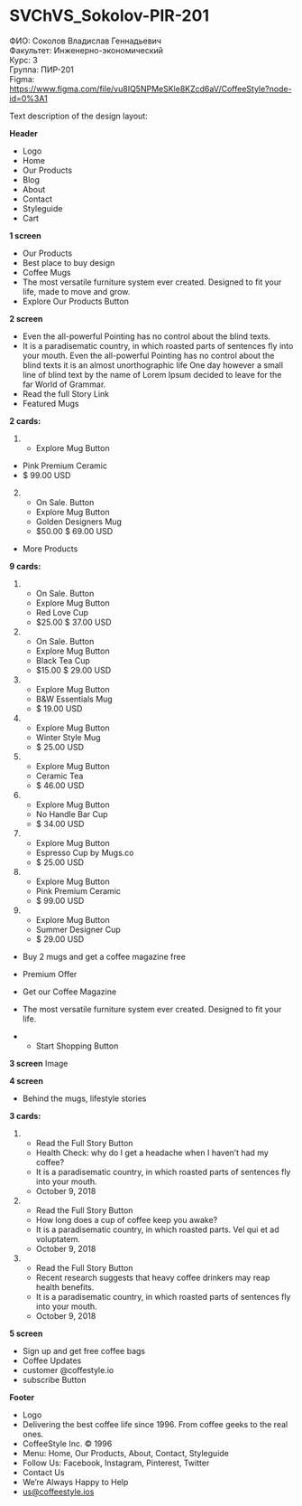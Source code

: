 # SVChVS_Sokolov-PIR-201

ФИО: Соколов Владислав Геннадьевич <br />
Факультет: Инженерно-экономический <br />
Курс: 3 <br />
Группа: ПИР-201 <br />
Figma: https://www.figma.com/file/vu8IQ5NPMeSKle8KZcd6aV/CoffeeStyle?node-id=0%3A1 <br />

Text description of the design layout:

**Header**

- Logo
- Home
- Our Products
- Blog
- About
- Contact
- Styleguide
- Cart

**1 screen**

- Our Products
- Best place to buy design
- Coffee Mugs
- The most versatile furniture system ever created. Designed to fit your life, made to move and grow.
- Explore Our Products Button

**2 screen**

- Even the all-powerful Pointing has no control about the blind texts.
- It is a paradisematic country, in which roasted parts of sentences fly into your mouth. Even the all-powerful Pointing has no control about the blind texts it is an almost unorthographic life One day however a small line of blind text by the name of Lorem Ipsum decided to leave for the far World of Grammar.
- Read the full Story Link
- Featured Mugs

**2 cards:**

1.  - Explore Mug Button

- Pink Premium Ceramic
- $ 99.00 USD

2.  - On Sale. Button
    - Explore Mug Button
    - Golden Designers Mug
    - \$50.00 $ 69.00 USD

- More Products

**9 cards:**

1.  - On Sale. Button
    - Explore Mug Button
    - Red Love Cup
    - \$25.00 $ 37.00 USD
2.  - On Sale. Button
    - Explore Mug Button
    - Black Tea Cup
    - \$15.00 $ 29.00 USD

3.  - Explore Mug Button
    - B&W Essentials Mug
    - $ 19.00 USD
4.  - Explore Mug Button
    - Winter Style Mug
    - $ 25.00 USD
5.  - Explore Mug Button
    - Ceramic Tea
    - $ 46.00 USD
6.  - Explore Mug Button
    - No Handle Bar Cup
    - $ 34.00 USD
7.  - Explore Mug Button
    - Espresso Cup by <span>Mugs.co</span>
    - $ 25.00 USD
8.  - Explore Mug Button
    - Pink Premium Ceramic
    - $ 99.00 USD
9.  - Explore Mug Button
    - Summer Designer Cup
    - $ 29.00 USD

- Buy 2 mugs and get a coffee magazine free

- Premium Offer
- Get our Coffee Magazine
- The most versatile furniture system ever created. Designed to fit your life.
- - Start Shopping Button

**3 screen**
Image

**4 screen**

- Behind the mugs, lifestyle stories

**3 cards:**

1.  - Read the Full Story Button
    - Health Check: why do I get a headache when I haven’t had my coffee?
    - It is a paradisematic country, in which roasted parts of sentences fly into your mouth.
    - October 9, 2018
2.  - Read the Full Story Button
    - How long does a cup of coffee keep you awake?
    - It is a paradisematic country, in which roasted parts. Vel qui et ad voluptatem.
    - October 9, 2018
3.  - Read the Full Story Button
    - Recent research suggests that heavy coffee drinkers may reap health benefits.
    - It is a paradisematic country, in which roasted parts of sentences fly into your mouth.
    - October 9, 2018

**5 screen**

- Sign up and get free coffee bags
- Coffee Updates
- customer @coffestyle.io
- subscribe Button

**Footer**

- Logo
- Delivering the best coffee life since 1996. From coffee geeks to the real ones.
- CoffeeStyle Inc. © 1996
- Menu: Home, Our Products, About, Contact, Styleguide
- Follow Us: Facebook, Instagram, Pinterest, Twitter
- Contact Us
- We’re Always Happy to Help
- us@coffeestyle.ios
